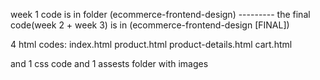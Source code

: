 week 1 code is in folder (ecommerce-frontend-design) ---------
the final code(week 2 + week 3) is in (ecommerce-frontend-design [FINAL])

4 html codes:
index.html
product.html
product-details.html
cart.html

and 1 css code
and 1 assests folder with images
